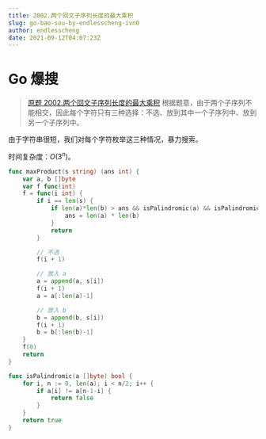```yaml
---
title: 2002.两个回文子序列长度的最大乘积
slug: go-bao-sou-by-endlesscheng-ivn0
author: endlesscheng
date: 2021-09-12T04:07:23Z
---
```

# Go 爆搜
 
> [原题 2002.两个回文子序列长度的最大乘积](https://leetcode.cn/problems/maximum-product-of-the-length-of-two-palindromic-subsequences)
根据题意，由于两个子序列不能相交，因此每个字符只有三种选择：不选、放到其中一个子序列中、放到另一个子序列中。

由于字符串很短，我们对每个字符枚举这三种情况，暴力搜索。

时间复杂度：$O(3^n)$。

```go
func maxProduct(s string) (ans int) {
	var a, b []byte
	var f func(int)
	f = func(i int) {
		if i == len(s) {
			if len(a)*len(b) > ans && isPalindromic(a) && isPalindromic(b) {
				ans = len(a) * len(b)
			}
			return
		}

		// 不选
		f(i + 1)

		// 放入 a
		a = append(a, s[i])
		f(i + 1)
		a = a[:len(a)-1]

		// 放入 b
		b = append(b, s[i])
		f(i + 1)
		b = b[:len(b)-1]
	}
	f(0)
	return
}

func isPalindromic(a []byte) bool {
	for i, n := 0, len(a); i < n/2; i++ {
		if a[i] != a[n-1-i] {
			return false
		}
	}
	return true
}
```
